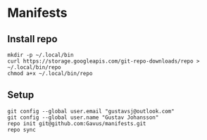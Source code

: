 # Manifests

## Install repo
```
mkdir -p ~/.local/bin
curl https://storage.googleapis.com/git-repo-downloads/repo > ~/.local/bin/repo
chmod a+x ~/.local/bin/repo
```

## Setup
```
git config --global user.email "gustavsj@outlook.com"
git config --global user.name "Gustav Johansson"
repo init git@github.com:Gavus/manifests.git
repo sync
```
